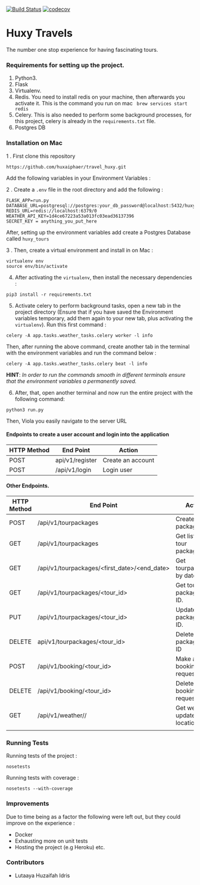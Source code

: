 [![Build Status](https://travis-ci.com/huxaiphaer/travel_huxy.svg?branch=master)](https://travis-ci.com/huxaiphaer/travel_huxy)
[![codecov](https://codecov.io/gh/huxaiphaer/travel_huxy/branch/master/graph/badge.svg)](https://codecov.io/gh/huxaiphaer/travel_huxy)

# Huxy Travels

The number one stop experience for having fascinating tours.

### Requirements for setting up the project.
1. Python3. 
2. Flask
3. Virtualenv. 
4. Redis. 
You need to install redis on your machine, then afterwards you activate it.
This is the command you run on mac ``` brew services start redis```
5. Celery. This is also needed to perform some background processes, for this project, 
celery is already in the `requirements.txt` file.
6. Postgres DB


### Installation on Mac

1 . First clone this repository 

```
https://github.com/huxaiphaer/travel_huxy.git
```
Add the following variables in your Environment Variables :


2 . Create a `.env` file in the root directory and add the following :

```buildoutcfg
FLASK_APP=run.py
DATABASE_URL=postgresql://postgres:your_db_password@localhost:5432/huxy_tours
REDIS_URL=redis://localhost:6379/0
WEATHER_API_KEY=1d4ce67223a53a013fc03ead36137396
SECRET_KEY = anything_you_put_here
```

After, setting up the environment variables add create a Postgres Database called `huxy_tours`


3 . Then, create a virtual environment and install in on Mac :

```buildoutcfg
virtualenv env
source env/bin/activate
```

4.  After activating the `virtualenv`, then install the necessary dependencies :

```buildoutcfg
pip3 install -r requirements.txt
```

5. Activate celery to perform background tasks, open a new tab in the project directory (Ensure that if you have 
saved the Environment variables temporary, add them again to your new tab, plus activating the `virtualenv`).
Run this first command :

`celery -A app.tasks.weather_tasks.celery worker -l info`

Then, after running the above command, create another tab in the terminal with the environment variables and run
the command below :

`celery -A app.tasks.weather_tasks.celery beat -l info`


**HINT**:
_In order to run the commands smooth in different terminals ensure that the environment
variables a permanently saved._


6. After, that, open another terminal and now run the entire project with the following command:

`python3 run.py`

Then, Viola you easily navigate to the server URL


 #### Endpoints to create a user account and login into the application

| HTTP Method   | End Point             | Action          |
| ------------- | --------------------- |-----------------|
| POST          | api/v1/register       |Create an account|
| POST          | /api/v1/login         |Login user       |



#### Other Endpoints.

| HTTP Method   | End Point                                   | Action                         |
| ------------- | ------------------------------------------  |--------------------------------|
| POST          | /api/v1/tourpackages                        |Creates tour packages.          |
| GET           | /api/v1/tourpackages                        |Get list of tour packages.      |
| GET           |/api/v1/tourpackages/<first_date>/<end_date> |Get tourpackages by date        | 
| GET           | /api/v1/tourpackages/<tour_id>              |Get tour package by ID.         |
| PUT           | /api/v1/tourpackages/<tour_id>              |Update tour package by ID.      | 
| DELETE        | api/v1/tourpackages/<tour_id>               |Delete tour package by ID       |
| POST          | /api/v1/booking/<tour_id>                   |Make a booking request          |
| DELETE        | /api/v1/booking/<tour_id>                   |Delete a booking request        |
| GET           | /api/v1/weather/<latitude>/<longitude>      |Get weather updates by location |
|               |                                             |                                |


### Running Tests

Running tests of the project :

```buildoutcfg
nosetests
```

Running tests with coverage :

```buildoutcfg
nosetests --with-coverage
```


### Improvements
 Due to time being as a factor the following were left out, but they could improve on the 
 experience :
 
 - Docker
 - Exhausting more on unit tests
 - Hosting the project (e.g Heroku) etc.

### Contributors 

* Lutaaya Huzaifah Idris
